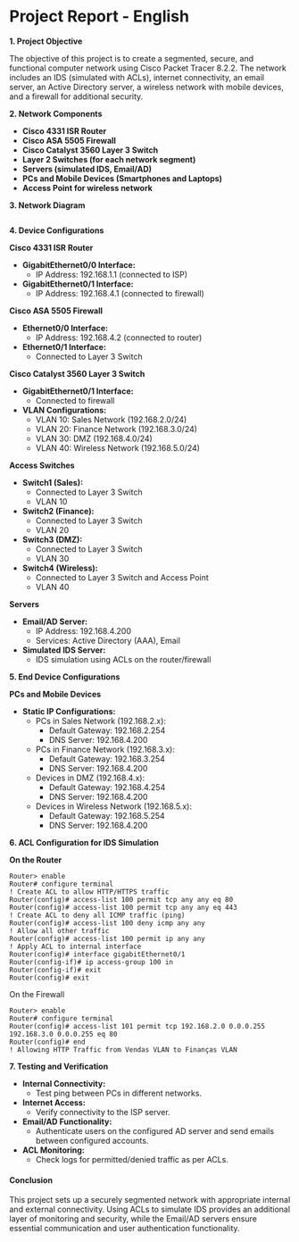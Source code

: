 # Project Report - English

**1. Project Objective**

The objective of this project is to create a segmented, secure, and functional computer network using Cisco Packet Tracer 8.2.2. The network includes an IDS (simulated with ACLs), internet connectivity, an email server, an Active Directory server, a wireless network with mobile devices, and a firewall for additional security.

**2. Network Components**

* **Cisco 4331 ISR Router**
* **Cisco ASA 5505 Firewall**
* **Cisco Catalyst 3560 Layer 3 Switch**
* **Layer 2 Switches (for each network segment)**
* **Servers (simulated IDS, Email/AD)**
* **PCs and Mobile Devices (Smartphones and Laptops)**
* **Access Point for wireless network**

**3. Network Diagram**

<figure><img src=".gitbook/assets/Captura de ecrã de 2024-07-04 21-46-04.png" alt=""><figcaption></figcaption></figure>

**4. Device Configurations**

**Cisco 4331 ISR Router**

* **GigabitEthernet0/0 Interface:**
  * IP Address: 192.168.1.1 (connected to ISP)
* **GigabitEthernet0/1 Interface:**
  * IP Address: 192.168.4.1 (connected to firewall)

**Cisco ASA 5505 Firewall**

* **Ethernet0/0 Interface:**
  * IP Address: 192.168.4.2 (connected to router)
* **Ethernet0/1 Interface:**
  * Connected to Layer 3 Switch

**Cisco Catalyst 3560 Layer 3 Switch**

* **GigabitEthernet0/1 Interface:**
  * Connected to firewall
* **VLAN Configurations:**
  * VLAN 10: Sales Network (192.168.2.0/24)
  * VLAN 20: Finance Network (192.168.3.0/24)
  * VLAN 30: DMZ (192.168.4.0/24)
  * VLAN 40: Wireless Network (192.168.5.0/24)

**Access Switches**

* **Switch1 (Sales):**
  * Connected to Layer 3 Switch
  * VLAN 10
* **Switch2 (Finance):**
  * Connected to Layer 3 Switch
  * VLAN 20
* **Switch3 (DMZ):**
  * Connected to Layer 3 Switch
  * VLAN 30
* **Switch4 (Wireless):**
  * Connected to Layer 3 Switch and Access Point
  * VLAN 40

**Servers**

* **Email/AD Server:**
  * IP Address: 192.168.4.200
  * Services: Active Directory (AAA), Email
* **Simulated IDS Server:**
  * IDS simulation using ACLs on the router/firewall

**5. End Device Configurations**

**PCs and Mobile Devices**

* **Static IP Configurations:**
  * PCs in Sales Network (192.168.2.x):
    * Default Gateway: 192.168.2.254
    * DNS Server: 192.168.4.200
  * PCs in Finance Network (192.168.3.x):
    * Default Gateway: 192.168.3.254
    * DNS Server: 192.168.4.200
  * Devices in DMZ (192.168.4.x):
    * Default Gateway: 192.168.4.254
    * DNS Server: 192.168.4.200
  * Devices in Wireless Network (192.168.5.x):
    * Default Gateway: 192.168.5.254
    * DNS Server: 192.168.4.200

**6. ACL Configuration for IDS Simulation**

**On the Router**

```
Router> enable
Router# configure terminal
! Create ACL to allow HTTP/HTTPS traffic
Router(config)# access-list 100 permit tcp any any eq 80
Router(config)# access-list 100 permit tcp any any eq 443
! Create ACL to deny all ICMP traffic (ping)
Router(config)# access-list 100 deny icmp any any
! Allow all other traffic
Router(config)# access-list 100 permit ip any any
! Apply ACL to internal interface
Router(config)# interface gigabitEthernet0/1
Router(config-if)# ip access-group 100 in
Router(config-if)# exit
Router(config)# exit
```

On the Firewall

```
Router> enable
Router# configure terminal
Router(config)# access-list 101 permit tcp 192.168.2.0 0.0.0.255 192.168.3.0 0.0.0.255 eq 80
Router(config)# end
! Allowing HTTP Traffic from Vendas VLAN to Finanças VLAN
```

**7. Testing and Verification**

* **Internal Connectivity:**
  * Test ping between PCs in different networks.
* **Internet Access:**
  * Verify connectivity to the ISP server.
* **Email/AD Functionality:**
  * Authenticate users on the configured AD server and send emails between configured accounts.
* **ACL Monitoring:**
  * Check logs for permitted/denied traffic as per ACLs.

#### Conclusion

This project sets up a securely segmented network with appropriate internal and external connectivity. Using ACLs to simulate IDS provides an additional layer of monitoring and security, while the Email/AD servers ensure essential communication and user authentication functionality.
